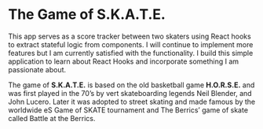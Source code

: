 # The Game of S.K.A.T.E.

This app serves as a score tracker between two skaters using React hooks to extract stateful logic from components. I will continue to implement more features but I am currently satisfied with the functionality. I build this simple application to learn about React Hooks and incorporate something I am passionate about.

The game of **S.K.A.T.E.** is based on the old basketball game **H.O.R.S.E.** and was first played in the 70’s by vert skateboarding legends Neil Blender, and John Lucero. Later it was adopted to street skating and made famous by the worldwide eS Game of SKATE tournament and The Berrics’ game of skate called Battle at the Berrics.
